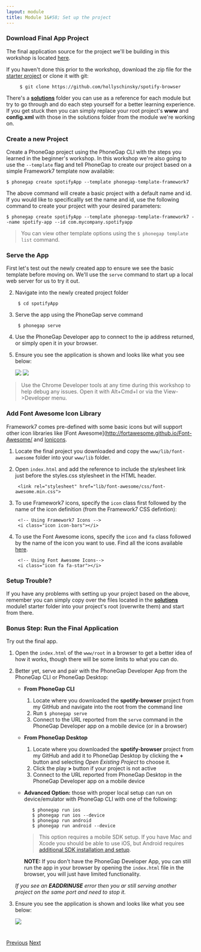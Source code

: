 ```yaml
---
layout: module
title: Module 1&#58; Set up the project
---
```

### Download Final App Project
The final application source for the project we'll be building in this workshop is located [here](https://github.com/hollyschinsky/spotify-browser).

If you haven't done this prior to the workshop, download the zip file for the [starter project](https://github.com/hollyschinsky/spotify-browser/archive/master.zip) 
or clone it with git:
   
         $ git clone https://github.com/hollyschinsky/spotify-browser
           
There's a **[solutions](https://github.com/hollyschinsky/spotify-browser/tree/master/solutions)** folder you can use as a reference for each
 module but try to go through and do each step yourself for a better learning experience. If you get stuck then you can simply replace your root project's **www** and **config.xml** with those in the solutions folder from the module
 we're working on.

### Create a new Project
Create a PhoneGap project using the PhoneGap CLI with the steps you learned in the beginner's workshop. In this workshop we're also
going to use the `--template` flag and tell PhoneGap to create our project based on a simple Framework7 template now available: 
        
    $ phonegap create spotifyApp --template phonegap-template-framework7      
       
The above command will create a basic project with a default name and id. If you would like to specificallly set the name and id, use the following
command to create your project with your desired parameters:
          
    $ phonegap create spotifyApp --template phonegap-template-framework7 --name spotify-app --id com.mycompany.spotifyapp

> You can view other template options using the `$ phonegap template list` command.

### Serve the App
First let's test out the newly created app to ensure we see the basic template before moving on. We'll use the `serve` command to start up a 
local web server for us to try it out. 
        
2. Navigate into the newly created project folder

        $ cd spotifyApp

3. Serve the app using the PhoneGap serve command
                
        $ phonegap serve

4. Use the PhoneGap Developer app to connect to the ip address returned, or simply open it in your browser.  
                        
5. Ensure you see the application is shown and looks like what you see below: 

   <img class="screenshot" src="images/f7-tpl.png"/>
   <img class="screenshot" src="images/f7-tpl2.png"/>

>Use the Chrome Developer tools at any time during this workshop to help debug any issues. Open it with Alt+Cmd+I or via the View->Developer menu. 


### Add Font Awesome Icon Library

Framework7 comes pre-defined with some basic icons but will support other icon libraries like [Font Awesome](http://fortawesome.github.io/Font-Awesome/ 
and [Ionicons](http://ionicons.com/).

1. Locate the final project you downloaded and copy the `www/lib/font-awesome` folder into your `www/lib` folder.
   
2. Open `index.html` and add the reference to include the stylesheet link just before the styles.css stylesheet in the HTML header.   
      
        <link rel="stylesheet" href="lib/font-awesome/css/font-awesome.min.css">
        
3. To use Framework7 icons, specify the `icon` class first followed by the name of the icon definition (from the Framework7 CSS defintion):
        
        <!-- Using Framework7 Icons -->
        <i class="icon icon-bars"></i>

4. To use the Font Awesome icons, specify the `icon` and `fa` class followed by the name of the icon you want to use. Find all the icons available
[here](http://fortawesome.github.io/Font-Awesome/icons/). 
        
        <!-- Using Font Awesome Icons-->
        <i class="icon fa fa-star"></i> 


### Setup Trouble?        
If you have any problems with setting up your project based on the above, remember you can simply copy over the files located in the **[solutions](https://github.com/hollyschinsky/spotify-browser/tree/master/solutions)** 
module1 starter folder into your project's root (overwrite them) and start from there. 

### Bonus Step: Run the Final Application
Try out the final app.  

1. Open the `index.html` of the `www/root` in a browser to get a better idea of how it works, though there will be some limits to what you can do.
1. Better yet, serve and pair with the PhoneGap Developer App from the PhoneGap CLI or PhoneGap Desktop:  
  
   - **From PhoneGap CLI** 
     1. Locate where you downloaded the **spotify-browser** project from my GitHub and navigate into the root from the command line          
     2. Run `$ phonegap serve`
     3. Connect to the URL reported from the `serve` command in the PhoneGap Developer app on a mobile device (or in a browser)

     
   - **From PhoneGap Desktop**
     1. Locate where you downloaded the **spotify-browser** project from my GitHub and add it to PhoneGap Desktop by clicking the **+** button
     and selecting *Open Existing Project* to choose it. 
     2. Click the play **>** button if your project is not active 
     3. Connect to the URL reported from PhoneGap Desktop in the PhoneGap Developer app on a mobile device
            
   - **Advanced Option:** those with proper local setup can run on device/emulator with PhoneGap CLI with one of the following:
        
            $ phonegap run ios
            $ phonegap run ios --device
            $ phonegap run android             
            $ phonegap run android --device               
      
      >This option requires a mobile SDK setup. If you have Mac and Xcode you should be able to use iOS, but Android requires [additional SDK installation and setup](http://developer.android.com/sdk). 

       **NOTE:** If you don't have the PhoneGap Developer App, you can still run the app in your browser by opening the `index.html` file in the browser, you will just have limited 
       functionality.    

    *If you see an **EADDRINUSE** error then you ar still serving another project on the same port and need to stop it.*

2. Ensure you see the application is shown and looks like what you see below: 

   <img class="screenshot-lg" src="images/main2.png"/>   
 

<div class="row" style="margin-top:40px;">
<div class="col-sm-12">
<a href="index.html" class="btn btn-default"><i class="glyphicon glyphicon-chevron-left"></i> Previous</a>
<a href="module2.html" class="btn btn-default pull-right">Next <i class="glyphicon
glyphicon-chevron-right"></i></a>
</div>
</div>

